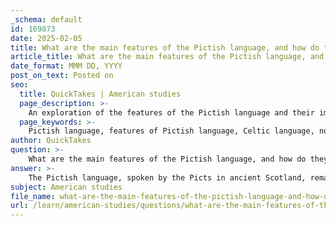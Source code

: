 ```yaml
---
_schema: default
id: 169873
date: 2025-02-05
title: What are the main features of the Pictish language, and how do they inform our understanding of Pictish society?
article_title: What are the main features of the Pictish language, and how do they inform our understanding of Pictish society?
date_format: MMM DD, YYYY
post_on_text: Posted on
seo:
  title: QuickTakes | American studies
  page_description: >-
    An exploration of the features of the Pictish language and their implications for understanding Pictish society, cultural identity, and historical interactions.
  page_keywords: >-
    Pictish language, features of Pictish language, Celtic language, non-Indo-European language, language classification, historical linguistics, Pictish society, cultural identity, archaeological evidence, language and culture, Pictish art, interactions with tribes, historical continuity, medieval references
author: QuickTakes
question: >-
    What are the main features of the Pictish language, and how do they inform our understanding of Pictish society?
answer: >-
    The Pictish language, spoken by the Picts in ancient Scotland, remains a subject of scholarly debate due to the scarcity of written records. Here are the main features and implications of the Pictish language for understanding Pictish society:\n\n### Main Features of the Pictish Language\n\n1. **Uncertain Classification**: The exact nature of the Pictish language is not definitively known. Scholars have proposed two main theories regarding its classification:\n   - **Celtic Language**: Some researchers suggest that Pictish was a Celtic language, potentially related to the Brythonic or Goidelic branches of Celtic languages.\n   - **Non-Indo-European Language**: Others argue that it may have been a non-Indo-European language, which would indicate a distinct linguistic heritage separate from the Celtic tribes surrounding them.\n\n2. **Limited Written Records**: The Pictish language is primarily known through a few inscriptions and place names. The lack of extensive written documentation makes it challenging to draw firm conclusions about its structure, vocabulary, and grammar.\n\n3. **Influence of Neighboring Cultures**: The interactions between the Picts and neighboring tribes, including the Romans, may have influenced the Pictish language. This interaction could have led to the adoption of certain linguistic elements from Latin or other Celtic languages.\n\n### Implications for Understanding Pictish Society\n\n1. **Cultural Identity**: The Pictish language is significant for understanding the cultural identity of the Picts. If it was indeed a Celtic language, it would suggest a connection to the broader Celtic world, while a non-Indo-European classification could indicate a unique cultural identity.\n\n2. **Interactions with Other Tribes**: The nature of the Pictish language can inform us about the Picts' interactions with neighboring tribes and the Romans. A language that incorporates elements from other cultures may reflect a history of trade, conflict, or cultural exchange.\n\n3. **Historical Continuity**: The debate over whether the Pictish identity was adopted or inherited from earlier tribes, such as the Caledonians, is closely tied to the language. Understanding the linguistic landscape can provide insights into how the Picts viewed themselves and their heritage.\n\n4. **Archaeological Correlation**: The Pictish language, alongside archaeological evidence such as carvings and art, helps to paint a more comprehensive picture of Pictish society. The symbols and motifs found in Pictish art may have linguistic significance, further linking language to cultural expression.\n\n5. **Medieval References**: Medieval sources, including writings by Bede, provide origin legends for the Picts and often draw parallels with earlier descriptions of barbarian tribes. These narratives can influence our understanding of the Pictish language and its role in shaping Pictish identity.\n\nIn conclusion, while the Pictish language remains enigmatic, its study is crucial for understanding the cultural, social, and historical context of the Picts. The language serves as a key to unlocking insights into their identity, interactions, and continuity with earlier tribes in Scotland.
subject: American studies
file_name: what-are-the-main-features-of-the-pictish-language-and-how-do-they-inform-our-understanding-of-pictish-society.md
url: /learn/american-studies/questions/what-are-the-main-features-of-the-pictish-language-and-how-do-they-inform-our-understanding-of-pictish-society
---
```


&nbsp;